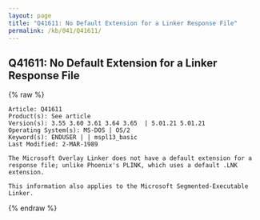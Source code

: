 ```yaml
---
layout: page
title: "Q41611: No Default Extension for a Linker Response File"
permalink: /kb/041/Q41611/
---
```


## Q41611: No Default Extension for a Linker Response File

{% raw %}

	Article: Q41611
	Product(s): See article
	Version(s): 3.55 3.60 3.61 3.64 3.65  | 5.01.21 5.01.21
	Operating System(s): MS-DOS | OS/2
	Keyword(s): ENDUSER | | mspl13_basic
	Last Modified: 2-MAR-1989
	
	The Microsoft Overlay Linker does not have a default extension for a
	response file; unlike Phoenix's PLINK, which uses a default .LNK
	extension.
	
	This information also applies to the Microsoft Segmented-Executable
	Linker.

{% endraw %}
